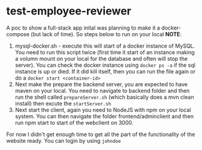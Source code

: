 # test-employee-reviewer
A poc to show a full-stack app inital was planning to make it a docker-compose (but lack of time). So steps below to run on your local
**NOTE**:
1.  mysql-docker.sh - execute this will start of a docker instance of MySQL. You need to run this script twice (first time it start of an instance making a volumn mount on your local for the database and often will stop the server). You can check the docker instance using `docker ps -a` if the sql instance is up or died. If it did kill itself, then you can run the file again or do a `docker start <container-id>`
2. Next make the prepare the backend server, you are expected to have maven on your local. You need to navigate to backend folder and then run the shell called `prepareServer.sh` (which basically does a mvn clean install) then excute the `startServer.sh`
3. Next start the client, again you need to NodeJS with npm on your local system. You can then navigate the folder frontend/adminclient and then run npm start to start of the webclient on 3000.

For now I didn't get enough time to get all the part of the functionality of the website ready. You can login by using `johndoe`